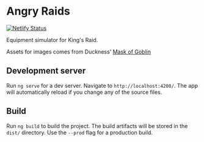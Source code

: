 # Angry Raids 

[![Netlify Status](https://api.netlify.com/api/v1/badges/53442cab-310d-468f-b401-8749142897ed/deploy-status)](https://app.netlify.com/sites/angryraids/deploys)

Equipment simulator for King's Raid.

Assets for images comes from Duckness' [Mask of Goblin](https://github.com/duckness/Mask-of-Goblin)

## Development server

Run `ng serve` for a dev server. Navigate to `http://localhost:4200/`. The app will automatically reload if you change any of the source files.

## Build

Run `ng build` to build the project. The build artifacts will be stored in the `dist/` directory. Use the `--prod` flag for a production build.
